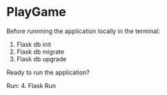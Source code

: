 # PlayGame

Before runnning the application locally in the terminal: 
1. Flask db init
2. Flask db migrate
3. Flask db upgrade

Ready to run the application? 

Run:
4. Flask Run
